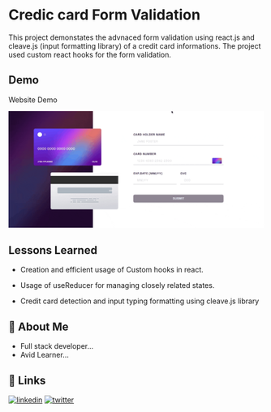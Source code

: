 # Credic card Form Validation

This project demonstates the advnaced form validation using react.js and cleave.js (input formatting library) of a credit card informations. The project used custom react hooks for the form validation.

## Demo

Website Demo

![](demo.gif)

## Lessons Learned

- Creation and efficient usage of Custom hooks in react.

- Usage of useReducer for managing closely related states.

- Credit card detection and input typing formatting using cleave.js library

## 🚀 About Me

- Full stack developer...
- Avid Learner...

## 🔗 Links

[![linkedin](https://img.shields.io/badge/linkedin-0A66C2?style=for-the-badge&logo=linkedin&logoColor=white)](https://www.linkedin.com/in/vishnunadh/)
[![twitter](https://img.shields.io/badge/twitter-1DA1F2?style=for-the-badge&logo=twitter&logoColor=white)](https://twitter.com/_VishnuNadh_)

